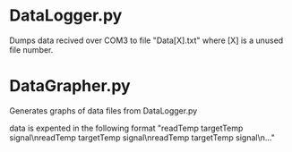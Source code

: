# DataLogger.py
Dumps data recived over COM3 to file "Data[X].txt" where [X] is a unused file number.

# DataGrapher.py
Generates graphs of data files from DataLogger.py

data is expented in the following format
"readTemp targetTemp signal\nreadTemp targetTemp signal\nreadTemp targetTemp signal\n..."

